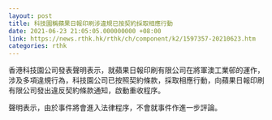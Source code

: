 ```yaml
---
layout: post
title: 科技園稱蘋果日報印刷涉違規已按契約採取相應行動
date: 2021-06-23 21:05:05.000000000 +08:00
link: https://news.rthk.hk/rthk/ch/component/k2/1597357-20210623.htm
categories: rthk
---
```


香港科技園公司發表聲明表示，就蘋果日報印刷有限公司在將軍澳工業邨的運作，涉及多項違規行為，科技園公司已按照契約條款，採取相應行動，向蘋果日報印刷有限公司發出違反契約條款通知，啟動重收程序。

聲明表示，由於事件將會進入法律程序，不會就事件作進一步評論。
